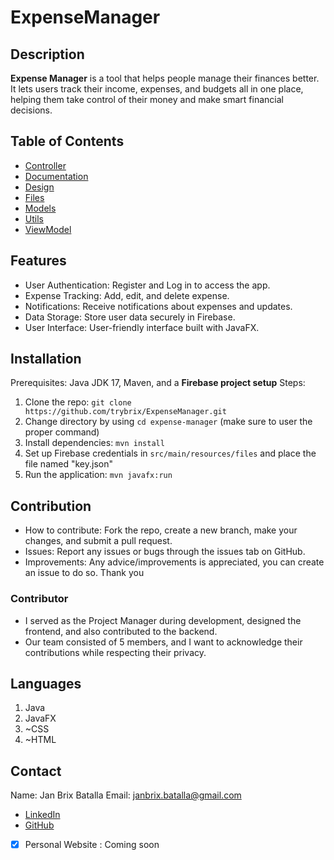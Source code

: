 # ExpenseManager

## Description 
**Expense Manager** is a tool that helps people manage their finances better. It lets users track their income, expenses, and budgets all in one place, helping them take control of their money and make smart financial decisions. <br>

## Table of Contents
- [Controller](#src/main/java/com/example/csc325_firebase_webview_auth/view)
- [Documentation](#documentations)
- [Design](#figma_v1)
- [Files](#files)
- [Models](#models)
- [Utils](#utils)
- [ViewModel](#src/main/java/com/example/csc325_firebase_webview_auth/viewmodel)

## Features
- User Authentication: Register and Log in to access the app.
- Expense Tracking: Add, edit, and delete expense.
- Notifications: Receive notifications about expenses and updates.
- Data Storage: Store user data securely in Firebase.
- User Interface: User-friendly interface built with JavaFX.

## Installation
Prerequisites: Java JDK 17, Maven, and a **Firebase project setup**
Steps:
1. Clone the repo: `git clone https://github.com/trybrix/ExpenseManager.git`
2. Change directory by using `cd expense-manager` (make sure to user the proper command)
3. Install dependencies: `mvn install`
4. Set up Firebase credentials in `src/main/resources/files` and place the file named "key.json"
5. Run the application: `mvn javafx:run`

## Contribution
- How to contribute: Fork the repo, create a new branch, make your changes, and submit a pull request.
- Issues: Report any issues or bugs through the issues tab on GitHub.
- Improvements: Any advice/improvements is appreciated, you can create an issue to do so. Thank you

### Contributor
- I served as the Project Manager during development, designed the frontend, and also contributed to the backend.
- Our team consisted of 5 members, and I want to acknowledge their contributions while respecting their privacy.

## Languages
1. Java
2. JavaFX
3. ~CSS
4. ~HTML

## Contact
Name: Jan Brix Batalla
Email: janbrix.batalla@gmail.com
- [LinkedIn](https://www.linkedin.com/in/janbrix-batalla/)
- [GitHub](https://github.com/trybrix)
- [x] Personal Website : Coming soon
